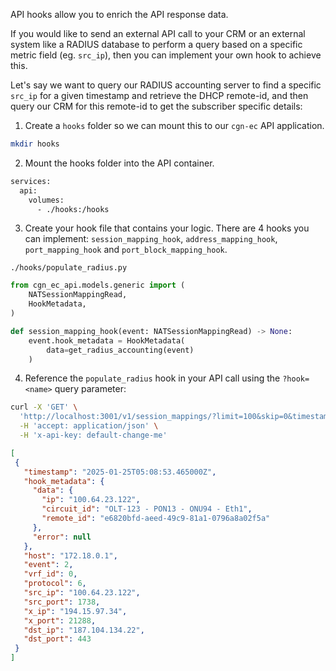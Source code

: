 API hooks allow you to enrich the API response data.

If you would like to send an external API call to your CRM or an external system like a RADIUS database to perform a query based on a specific metric field (eg. `src_ip`), then you can implement your own hook to achieve this.

Let's say we want to query our RADIUS accounting server to find a specific `src_ip` for a given timestamp and retrieve the DHCP remote-id, and then query our CRM for this remote-id to get the subscriber specific details:

1) Create a `hooks` folder so we can mount this to our `cgn-ec` API application.

```sh
mkdir hooks
```

2) Mount the hooks folder into the API container.

```sh
services:
  api:
    volumes:
      - ./hooks:/hooks
```

3) Create your hook file that contains your logic. There are 4 hooks you can implement: `session_mapping_hook`, `address_mapping_hook`, `port_mapping_hook` and `port_block_mapping_hook`.

`./hooks/populate_radius.py`
```python
from cgn_ec_api.models.generic import (
    NATSessionMappingRead,
    HookMetadata,
)

def session_mapping_hook(event: NATSessionMappingRead) -> None:
    event.hook_metadata = HookMetadata(
        data=get_radius_accounting(event)
    )
```

4) Reference the `populate_radius` hook in your API call using the `?hook=<name>` query parameter:

```sh
curl -X 'GET' \
  'http://localhost:3001/v1/session_mappings/?limit=100&skip=0&timestamp_ge=2025-01-25T05%3A08%3A53Z&hook=populate_radius' \
  -H 'accept: application/json' \
  -H 'x-api-key: default-change-me'
```

```json
[
 {
   "timestamp": "2025-01-25T05:08:53.465000Z",
   "hook_metadata": {
     "data": {
       "ip": "100.64.23.122",
       "circuit_id": "OLT-123 - PON13 - ONU94 - Eth1",
       "remote_id": "e6820bfd-aeed-49c9-81a1-0796a8a02f5a"
     },
     "error": null
   },
   "host": "172.18.0.1",
   "event": 2,
   "vrf_id": 0,
   "protocol": 6,
   "src_ip": "100.64.23.122",
   "src_port": 1738,
   "x_ip": "194.15.97.34",
   "x_port": 21288,
   "dst_ip": "187.104.134.22",
   "dst_port": 443
 }
]

```